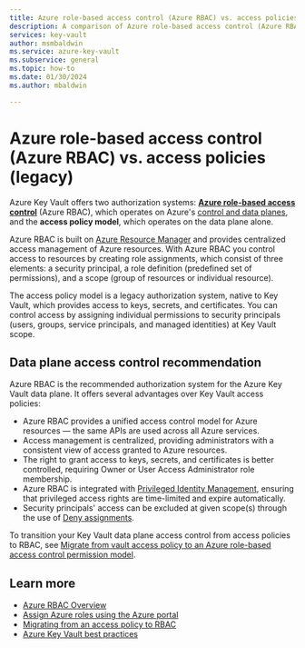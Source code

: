 ```yaml
---
title: Azure role-based access control (Azure RBAC) vs. access policies
description: A comparison of Azure role-based access control (Azure RBAC) and access policies
services: key-vault
author: msmbaldwin
ms.service: azure-key-vault
ms.subservice: general
ms.topic: how-to
ms.date: 01/30/2024
ms.author: mbaldwin

---
```

# Azure role-based access control (Azure RBAC) vs. access policies (legacy)

Azure Key Vault offers two authorization systems: **[Azure role-based access control](/azure/role-based-access-control/overview)** (Azure RBAC), which operates on Azure's [control and data planes](/azure/azure-resource-manager/management/control-plane-and-data-plane), and the **access policy model**, which operates on the data plane alone.

Azure RBAC is built on [Azure Resource Manager](/azure/azure-resource-manager/management/overview) and provides centralized access management of Azure resources. With Azure RBAC you control access to resources by creating role assignments, which consist of three elements: a security principal, a role definition (predefined set of permissions), and a scope (group of resources or individual resource).

The access policy model is a legacy authorization system, native to Key Vault, which provides access to keys, secrets, and certificates. You can control access by assigning individual permissions to security principals (users, groups, service principals, and managed identities) at Key Vault scope.

## Data plane access control recommendation

Azure RBAC is the recommended authorization system for the Azure Key Vault data plane. It offers several advantages over Key Vault access policies:
- Azure RBAC provides a unified access control model for Azure resources &mdash; the same APIs are used across all Azure services.
- Access management is centralized, providing administrators with a consistent view of access granted to Azure resources.
- The right to grant access to keys, secrets, and certificates is better controlled, requiring Owner or User Access Administrator role membership.
- Azure RBAC is integrated with [Privileged Identity Management](/azure/active-directory/privileged-identity-management/pim-configure), ensuring that privileged access rights are time-limited and expire automatically.
- Security principals' access can be excluded at given scope(s) through the use of [Deny assignments](/azure/role-based-access-control/deny-assignments).

To transition your Key Vault data plane access control from access policies to RBAC, see [Migrate from vault access policy to an Azure role-based access control permission model](rbac-migration.md).

## Learn more

- [Azure RBAC Overview](/azure/role-based-access-control/overview)
- [Assign Azure roles using the Azure portal](/azure/role-based-access-control/role-assignments-portal)
- [Migrating from an access policy to RBAC](/azure/role-based-access-control/tutorial-custom-role-cli)
- [Azure Key Vault best practices](best-practices.md)
